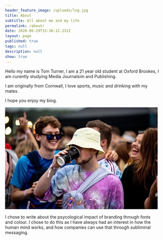 ```yaml
---
header_feature_image: /uploads/log.jpg
title: About
subtitle: All about me and my life
permalink: /about/
date: 2020-06-29T15:36:12.231Z
layout: page
published: true
tags: null
description: null
show: true
---
```

Hello my name is Tom Turner, I am a 21 year old student at Oxford Brookes, I am curently studying Media Journalsim and Publishing. 

I am originally from Cornwall, I love sports, music and drinking with my mates.

I hope you enjoy my blog.

![](../uploads/0698aa44-576f-43f5-be8a-0bcdd4507406.jpg)

I chose to write about the psycological impact of branding through fonts and colour. I chose to do this as I have always had an interest in how the human mind works, and how companies can use that through subliminal messaging.